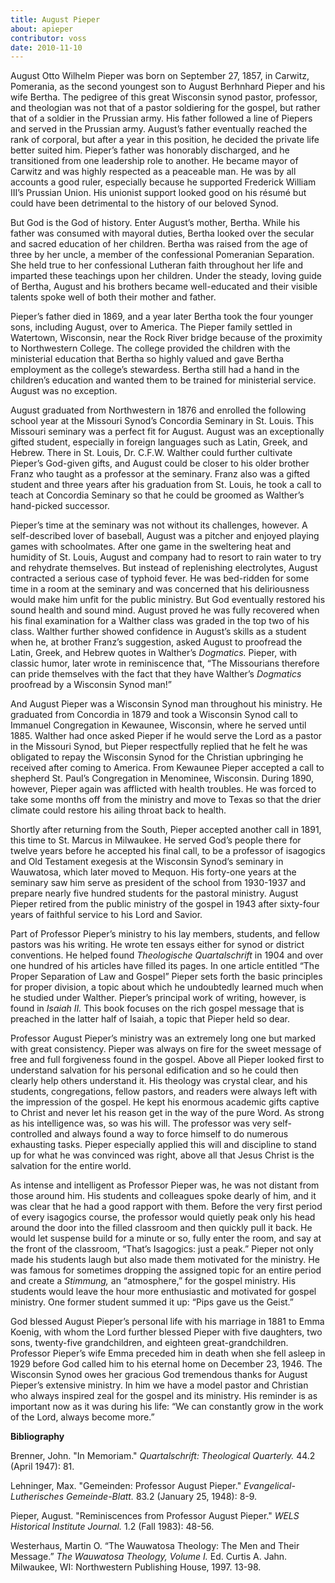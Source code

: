 ```yaml
---
title: August Pieper
about: apieper
contributor: voss
date: 2010-11-10
---
```


August Otto Wilhelm Pieper was born on September 27, 1857, in Carwitz, Pomerania, as the second youngest son to August Berhnhard Pieper and his wife Bertha. The pedigree of this great Wisconsin synod pastor, professor, and theologian was not that of a pastor soldiering for the gospel, but rather that of a soldier in the Prussian army. His father followed a line of Piepers and served in the Prussian army. August’s father eventually reached the rank of corporal, but after a year in this position, he decided the private life better suited him. Pieper’s father was honorably discharged, and he transitioned from one leadership role to another. He became mayor of Carwitz and was highly respected as a peaceable man. He was by all accounts a good ruler, especially because he supported Frederick William III’s Prussian Union. His unionist support looked good on his résumé but could have been detrimental to the history of our beloved Synod.

But God is the God of history. Enter August’s mother, Bertha. While his father was consumed with mayoral duties, Bertha looked over the secular and sacred education of her children. Bertha was raised from the age of three by her uncle, a member of the confessional Pomeranian Separation. She held true to her confessional Lutheran faith throughout her life and imparted these teachings upon her children. Under the steady, loving guide of Bertha, August and his brothers became well-educated and their visible talents spoke well of both their mother and father.

Pieper’s father died in 1869, and a year later Bertha took the four younger sons, including August, over to America. The Pieper family settled in Watertown, Wisconsin, near the Rock River bridge because of the proximity to Northwestern College. The college provided the children with the ministerial education that Bertha so highly valued and gave Bertha employment as the college’s stewardess. Bertha still had a hand in the children’s education and wanted them to be trained for ministerial service. August was no exception.

August graduated from Northwestern in 1876 and enrolled the following school year at the Missouri Synod’s Concordia Seminary in St. Louis. This Missouri seminary was a perfect fit for August. August was an exceptionally gifted student, especially in foreign languages such as Latin, Greek, and Hebrew. There in St. Louis, Dr. C.F.W. Walther could further cultivate Pieper’s God-given gifts, and August could be closer to his older brother Franz who taught as a professor at the seminary. Franz also was a gifted student and three years after his graduation from St. Louis, he took a call to teach at Concordia Seminary so that he could be groomed as Walther’s hand-picked successor.

Pieper’s time at the seminary was not without its challenges, however. A self-described lover of baseball, August was a pitcher and enjoyed playing games with schoolmates. After one game in the sweltering heat and humidity of St. Louis, August and company had to resort to rain water to try and rehydrate themselves. But instead of replenishing electrolytes, August contracted a serious case of typhoid fever. He was bed-ridden for some time in a room at the seminary and was concerned that his deliriousness would make him unfit for the public ministry. But God eventually restored his sound health and sound mind. August proved he was fully recovered when his final examination for a Walther class was graded in the top two of his class. Walther further showed confidence in August’s skills as a student when he, at brother Franz’s suggestion, asked August to proofread the Latin, Greek, and Hebrew quotes in Walther’s *Dogmatics.* Pieper, with classic humor, later wrote in reminiscence that, “The Missourians therefore can pride themselves with the fact that they have Walther’s *Dogmatics* proofread by a Wisconsin Synod man!”

And August Pieper was a Wisconsin Synod man throughout his ministry. He graduated from Concordia in 1879 and took a Wisconsin Synod call to Immanuel Congregation in Kewaunee, Wisconsin, where he served until 1885. Walther had once asked Pieper if he would serve the Lord as a pastor in the Missouri Synod, but Pieper respectfully replied that he felt he was obligated to repay the Wisconsin Synod for the Christian upbringing he received after coming to America. From Kewaunee Pieper accepted a call to shepherd St. Paul’s Congregation in Menominee, Wisconsin. During 1890, however, Pieper again was afflicted with health troubles. He was forced to take some months off from the ministry and move to Texas so that the drier climate could restore his ailing throat back to health. 

Shortly after returning from the South, Pieper accepted another call in 1891, this time to St. Marcus in Milwaukee. He served God’s people there for twelve years before he accepted his final call, to be a professor of isagogics and Old Testament exegesis at the Wisconsin Synod’s seminary in Wauwatosa, which later moved to Mequon. His forty-one years at the seminary saw him serve as president of the school from 1930-1937 and prepare nearly five hundred students for the pastoral ministry. August Pieper retired from the public ministry of the gospel in 1943 after sixty-four years of faithful service to his Lord and Savior.

Part of Professor Pieper’s ministry to his lay members, students, and fellow pastors was his writing. He wrote ten essays either for synod or district conventions. He helped found *Theologische Quartalschrift* in 1904 and over one hundred of his articles have filled its pages. In one article entitled “The Proper Separation of Law and Gospel” Pieper sets forth the basic principles for proper division, a topic about which he undoubtedly learned much when he studied under Walther. Pieper’s principal work of writing, however, is found in *Isaiah II.* This book focuses on the rich gospel message that is preached in the latter half of Isaiah, a topic that Pieper held so dear.

Professor August Pieper’s ministry was an extremely long one but marked with great consistency. Pieper was always on fire for the sweet message of free and full forgiveness found in the gospel. Above all Pieper looked first to understand salvation for his personal edification and so he could then clearly help others understand it. His theology was crystal clear, and his students, congregations, fellow pastors, and readers were always left with the impression of the gospel. He kept his enormous academic gifts captive to Christ and never let his reason get in the way of the pure Word. As strong as his intelligence was, so was his will. The professor was very self-controlled and always found a way to force himself to do numerous exhausting tasks. Pieper especially applied this will and discipline to stand up for what he was convinced was right, above all that Jesus Christ is the salvation for the entire world.

As intense and intelligent as Professor Pieper was, he was not distant from those around him. His students and colleagues spoke dearly of him, and it was clear that he had a good rapport with them. Before the very first period of every isagogics course, the professor would quietly peak only his head around the door into the filled classroom and then quickly pull it back. He would let suspense build for a minute or so, fully enter the room, and say at the front of the classroom, “That’s Isagogics: just a peak.” Pieper not only made his students laugh but also made them motivated for the ministry. He was famous for sometimes dropping the assigned topic for an entire period and create a *Stimmung,* an “atmosphere,” for the gospel ministry. His students would leave the hour more enthusiastic and motivated for gospel ministry. One former student summed it up: “Pips gave us the Geist.”

God blessed August Pieper’s personal life with his marriage in 1881 to Emma Koenig, with whom the Lord further blessed Pieper with five daughters, two sons, twenty-five grandchildren, and eighteen great-grandchildren. Professor Pieper’s wife Emma preceded him in death when she fell asleep in 1929 before God called him to his eternal home on December 23, 1946. The Wisconsin Synod owes her gracious God tremendous thanks for August Pieper’s extensive ministry. In him we have a model pastor and Christian who always inspired zeal for the gospel and its ministry. His reminder is as important now as it was during his life: “We can constantly grow in the work of the Lord, always become more.”

**Bibliography**

Brenner, John. "In Memoriam." *Quartalschrift: Theological Quarterly.* 44.2 (April 1947): 81.

Lehninger, Max. "Gemeinden: Professor August Pieper." *Evangelical-Lutherisches Gemeinde-Blatt.* 83.2 (January 25, 1948): 8-9.

Pieper, August. "Reminiscences from Professor August Pieper." *WELS Historical Institute Journal.* 1.2 (Fall 1983): 48-56.

Westerhaus, Martin O. “The Wauwatosa Theology: The Men and Their Message.” *The Wauwatosa Theology, Volume I.* Ed. Curtis A. Jahn. Milwaukee, WI: Northwestern Publishing House, 1997. 13-98.